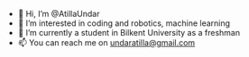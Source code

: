 - 👋 Hi, I’m @AtillaUndar
- 👀 I’m interested in coding and robotics, machine learning
- 🌱 I’m currently a student in Bilkent University as a freshman
- 📫 You can reach me on undaratilla@gmail.com

<!---
AtillaUndar/AtillaUndar is a ✨ special ✨ repository because its `README.md` (this file) appears on your GitHub profile.
You can click the Preview link to take a look at your changes.
--->

